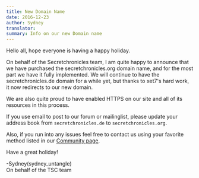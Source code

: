 ```yaml
---
title: New Domain Name
date: 2016-12-23
author: Sydney
translator:
summary: Info on our new Domain name
---
```

Hello all, hope everyone is having a happy holiday.

On behalf of the Secretchronicles team, I am quite happy to announce that we have purchased
the secretchronicles.org domain name, and for the most part we have it fully implemented. We will continue to
have the secretchronicles.de domain for a while yet, but thanks to xet7's hard work, it now redirects to our
new domain.

We are also quite proud to have enabled HTTPS on our site and all of its resources in this process.

If you use email to post to our forum or mailinglist, please update your address book from
`secretchronicles.de` to
`secretchronicles.org`.

Also, if you run into any issues feel free to contact us using your favorite method listed in our [Community page][1].

Have a great holiday!

-Sydney(sydney_untangle)<br />
On behalf of the TSC team

[1]: https://secretchronicles.org/en/community/
